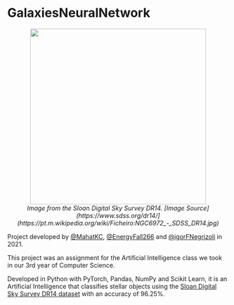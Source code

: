 # GalaxiesNeuralNetwork


<p align="center">
  <img src="https://upload.wikimedia.org/wikipedia/commons/thumb/2/29/NGC6972_-_SDSS_DR14.jpg/600px-NGC6972_-_SDSS_DR14.jpg" width="400"/><br>
  <span><i>Image from the Sloan Digital Sky Survey DR14. [Image Source](https://www.sdss.org/dr14/](https://pt.m.wikipedia.org/wiki/Ficheiro:NGC6972_-_SDSS_DR14.jpg)</i></span>
</p>

Project developed by  [@MahatKC](https://www.github.com/MahatKC), [@EnergyFall266](https://github.com/EnergyFall266) and [@igorFNegrizoli](https://www.github.com/igorFNegrizoli) in 2021.

This project was an assignment for the Artificial Intelligence class we took in our 3rd year of Computer Science.

Developed in Python with PyTorch, Pandas, NumPy and Scikit Learn, it is an Artificial Intelligence that classifies stellar objects using the [Sloan Digital Sky Survey DR14 dataset](https://www.kaggle.com/datasets/lucidlenn/sloan-digital-sky-survey) with an accuracy of 96.25%.
